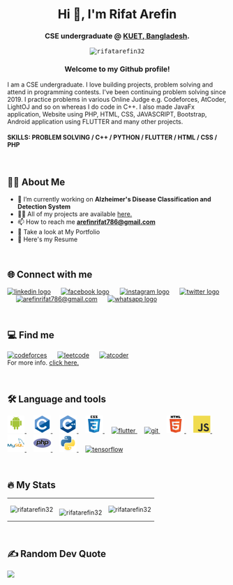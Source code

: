 <h1 align="center">Hi 👋, I'm Rifat Arefin</h1>
<h3 align="center">CSE undergraduate @ <a href='https://www.kuet.ac.bd/index.php'>KUET, Bangladesh</a>.</h3>
  
<p align="center">
<kbd align="center">
  <img src="https://scontent-sin6-2.xx.fbcdn.net/v/t39.30808-6/279642620_1962541080800952_2017761487451853947_n.jpg?_nc_cat=108&ccb=1-7&_nc_sid=52f669&_nc_eui2=AeEVgPa-CCeSnihNnhfPv7t3bvZcCYvj4Bxu9lwJi-PgHKQEiM0pWNcPInet3tZfcfGDVeDnsWs51MAHIHlhJhv2&_nc_ohc=stxKfDusmH0AX9V0lld&_nc_ht=scontent-sin6-2.xx&oh=00_AfBETyNFmBXRDzB-aiP9-COtBgS5tlpwVngPdfR13pUkWA&oe=6515E97E" height=350, width=550 alt="rifatarefin32">
</kbd>
</p>

<h3 align='center'>Welcome to my Github profile!</h3>
I am a CSE undergraduate. I love building projects, problem solving and attend in programming contests. I've been continuing problem solving since 2019. I practice problems in various Online Judge e.g. Codeforces, AtCoder, LightOJ and so on whereas I do code in C++. I also made JavaFx application, Website using PHP, HTML, CSS, JAVASCRIPT, Bootstrap, Android application using FLUTTER and many other projects.

<h4>SKILLS:  PROBLEM SOLVING / C++ / PYTHON / FLUTTER / HTML / CSS / PHP</h4>
<br>
<h2 align="left">👩‍💻  About Me</h2>

- 🔭 I’m currently working on **Alzheimer's Disease Classification and Detection System**
- 👨‍💻 All of my projects are available <a href='https://github.com/RIfatArefin32?tab=repositories](https://github.com/RIfatArefin32?tab=repositories'>here.</a>
- 📫 How to reach me **arefinrifat786@gmail.com**
- 👀 Take a look at My Portfolio
- 📄 Here's my Resume

<br>
<h2 align="left">🌐 Connect with me</h2>
<p>
<a href= "https://www.linkedin.com/in/https://www.linkedin.com/in/rifat-arefin-b9547a1a7//"><img src="https://raw.githubusercontent.com/maurodesouza/profile-readme-generator/master/src/assets/icons/social/linkedin/default.svg" title="LinkedIn" width="37" height="40" alt="linkedin logo"  /></a> &nbsp&nbsp&nbsp&nbsp <a href= "https://www.facebook.com/rifatarefin.mahim"><img src="https://raw.githubusercontent.com/maurodesouza/profile-readme-generator/master/src/assets/icons/social/facebook/default.svg" width="37" height="40" alt="facebook logo" title="Facebook"  /></a> &nbsp&nbsp&nbsp&nbsp <a href= "https://www.instagram.com/rifat_arefin_32/"><img src="https://raw.githubusercontent.com/maurodesouza/profile-readme-generator/master/src/assets/icons/social/instagram/default.svg" title="Facebook" width="37" height="40" alt="instagram logo" title="Instagram"  /></a> &nbsp&nbsp&nbsp&nbsp <a href= "https://twitter.com/RifatArefin32"><img src="https://raw.githubusercontent.com/maurodesouza/profile-readme-generator/master/src/assets/icons/social/twitter/default.svg" width="37" height="40" alt="twitter logo" title="Twitter"  /></a> &nbsp&nbsp&nbsp&nbsp <a href= "https://mail.google.com/"><img src="https://raw.githubusercontent.com/maurodesouza/profile-readme-generator/master/src/assets/icons/social/gmail/default.svg" width="37" height="40" title="arefinrifat786@gmail.com" alt="arefinrifat786@gmail.com"  /></a> &nbsp&nbsp&nbsp&nbsp <a href="https://wa.me/+8801881445919"><img src="https://raw.githubusercontent.com/maurodesouza/profile-readme-generator/master/src/assets/icons/social/whatsapp/default.svg" width="37" height="40" alt="whatsapp logo" title="Whatsapp" /></a>
 
</p>
<br>

<h2 align="left">💻 Find me</h2>
<p align="left">
<a href="https://codeforces.com/profile/3_arrieffaitn_2" target="blank" title="Codeforces"><img src='https://cdn.jsdelivr.net/npm/simple-icons@3.0.1/icons/codeforces.svg' alt='codeforces' height='40'></a>  &nbsp&nbsp&nbsp&nbsp <a href="https://www.leetcode.com/rifatarefin32" target="blank" title="LeetCode"><img src='https://cdn.jsdelivr.net/npm/simple-icons@3.0.1/icons/leetcode.svg' alt='leetcode' height='40'></a> &nbsp&nbsp&nbsp&nbsp <a href="https://atcoder.jp/users/RifatArefin32" target="blank" title="AtCoder"><img src='https://img.atcoder.jp/assets/top/img/logo_bk.svg' alt='atcoder' height='40'></a> 
<br>
For more info. <a href="https://www.stopstalk.com/user/profile/Rifat_Arefin_32"> click here. </a>
</p>
<br>
<h2 align="left">🛠 Language and tools</h2>
<p align="left"> <a href="https://developer.android.com" target="_blank" rel="noreferrer"> <img src="https://raw.githubusercontent.com/devicons/devicon/master/icons/android/android-original-wordmark.svg" alt="android" width="40" height="40"/> </a> &nbsp&nbsp&nbsp <a href="https://www.cprogramming.com/" target="_blank" rel="noreferrer"> <img src="https://raw.githubusercontent.com/devicons/devicon/master/icons/c/c-original.svg" alt="c" width="40" height="40"/> </a> &nbsp&nbsp&nbsp <a href="https://www.w3schools.com/cpp/" target="_blank" rel="noreferrer"> <img src="https://raw.githubusercontent.com/devicons/devicon/master/icons/cplusplus/cplusplus-original.svg" alt="cplusplus" width="40" height="40"/> </a> &nbsp&nbsp&nbsp <a href="https://www.w3schools.com/css/" target="_blank" rel="noreferrer"> <img src="https://raw.githubusercontent.com/devicons/devicon/master/icons/css3/css3-original-wordmark.svg" alt="css3" width="40" height="40"/> </a> &nbsp&nbsp&nbsp <a href="https://flutter.dev" target="_blank" rel="noreferrer"> <img src="https://www.vectorlogo.zone/logos/flutterio/flutterio-icon.svg" alt="flutter" width="40" height="40"/> </a> &nbsp&nbsp&nbsp <a href="https://git-scm.com/" target="_blank" rel="noreferrer"> <img src="https://www.vectorlogo.zone/logos/git-scm/git-scm-icon.svg" alt="git" width="40" height="40"/> </a>  &nbsp&nbsp&nbsp <a href="https://www.w3.org/html/" target="_blank" rel="noreferrer"> <img src="https://raw.githubusercontent.com/devicons/devicon/master/icons/html5/html5-original-wordmark.svg" alt="html5" width="40" height="40"/> </a> &nbsp&nbsp&nbsp <a href="https://developer.mozilla.org/en-US/docs/Web/JavaScript" target="_blank" rel="noreferrer"> <img src="https://raw.githubusercontent.com/devicons/devicon/master/icons/javascript/javascript-original.svg" alt="javascript" width="40" height="40"/> </a> &nbsp&nbsp&nbsp <a href="https://www.mysql.com/" target="_blank" rel="noreferrer"> <img src="https://raw.githubusercontent.com/devicons/devicon/master/icons/mysql/mysql-original-wordmark.svg" alt="mysql" width="40" height="40"/> </a> &nbsp&nbsp&nbsp <a href="https://www.php.net" target="_blank" rel="noreferrer"> <img src="https://raw.githubusercontent.com/devicons/devicon/master/icons/php/php-original.svg" alt="php" width="40" height="40"/> </a> &nbsp&nbsp&nbsp <a href="https://www.python.org" target="_blank" rel="noreferrer"> <img src="https://raw.githubusercontent.com/devicons/devicon/master/icons/python/python-original.svg" alt="python" width="40" height="40"/> </a> &nbsp&nbsp&nbsp <a href="https://www.tensorflow.org" target="_blank" rel="noreferrer"> <img src="https://www.vectorlogo.zone/logos/tensorflow/tensorflow-icon.svg" alt="tensorflow" width="40" height="40"/> </a> </p>
<br>
<h2 align="left">🔥   My Stats</h2>
<table border="0">
  <tr>
    <td><p><img align="center" src="https://github-readme-stats.vercel.app/api?username=rifatarefin32&theme=dark&hide_border=false&show_icons=true&locale=en" alt="rifatarefin32" /></p></td>
    <td><p><img align="left" src="https://github-readme-stats.vercel.app/api/top-langs?username=rifatarefin32&theme=dark&hide_border=false&show_icons=true&locale=en&layout=compact" alt="rifatarefin32" /></p></td>
    <td><p><img align="center" src="https://github-readme-streak-stats.herokuapp.com/?user=rifatarefin32&theme=dark&hide_border=false&" alt="rifatarefin32" /></p></td>
  </tr>
</table>
<br>

## ✍️ Random Dev Quote
![](https://quotes-github-readme.vercel.app/api?type=horizontal&theme=radical)





